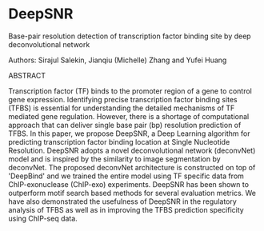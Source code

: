 # DeepSNR
Base-pair resolution detection of transcription factor binding site by deep deconvolutional network

Authors: Sirajul Salekin, Jianqiu (Michelle) Zhang and Yufei Huang

ABSTRACT

Transcription factor (TF) binds to the promoter region of a gene to control gene expression. Identifying precise transcription factor binding sites (TFBS) is essential for understanding the detailed mechanisms of TF mediated gene regulation. However, there is a shortage of computational approach that can deliver single base pair (bp) resolution prediction of TFBS. In this paper, we propose DeepSNR, a Deep Learning algorithm for predicting transcription factor binding location at Single Nucleotide Resolution. DeepSNR adopts a novel deconvolutional network (deconvNet) model and is inspired by the similarity to image segmentation by deconvNet. The proposed deconvNet architecture is constructed on top of 'DeepBind' and we trained the entire model using TF specific data from ChIP-exonuclease (ChIP-exo) experiments. DeepSNR has been shown to outperform motif search based methods for several evaluation metrics. We have also demonstrated the usefulness of DeepSNR in the regulatory analysis of TFBS as well as in improving the TFBS prediction specificity using ChIP-seq data.

